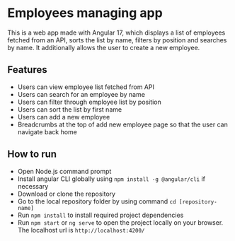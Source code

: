 # Employees managing app

This is a web app made with Angular 17, which displays a list of employees fetched from an API, sorts the list by name, filters by position and searches by name. It additionally allows the user to create a new employee.

## Features

* Users can view employee list fetched from API
* Users can search for an employee by name
* Users can filter through employee list by position
* Users can sort the list by first name
* Users can add a new employee
* Breadcrumbs at the top of add new employee page so that the user can navigate back home

## How to run

* Open Node.js command prompt 
* Install angular CLI globally using `npm install -g @angular/cli` if necessary
* Download or clone the repository
* Go to the local repository folder by using command `cd [repository-name]`
* Run `npm install` to install required project dependencies
* Run `npm start` or `ng serve` to open the project locally on your browser. The localhost url is `http://localhost:4200/`

